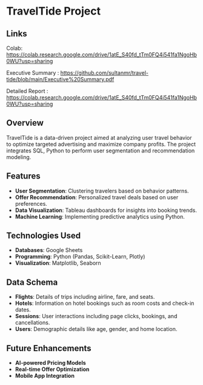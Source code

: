 # TravelTide Project
## Links
Colab: https://colab.research.google.com/drive/1atE_S40fd_tTm0FQ4i541fa1NgoHb0WU?usp=sharing

Executive Summary : https://github.com/sultanmr/travel-tide/blob/main/Executive%20Summary.pdf

Detailed Report  : https://colab.research.google.com/drive/1atE_S40fd_tTm0FQ4i541fa1NgoHb0WU?usp=sharing

## Overview
TravelTide is a data-driven project aimed at analyzing user travel behavior to optimize targeted advertising and maximize company profits. The project integrates SQL, Python to perform user segmentation and recommendation modeling.

## Features
- **User Segmentation**: Clustering travelers based on behavior patterns.
- **Offer Recommendation**: Personalized travel deals based on user preferences.
- **Data Visualization**: Tableau dashboards for insights into booking trends.
- **Machine Learning**: Implementing predictive analytics using Python.

## Technologies Used
- **Databases**: Google Sheets
- **Programming**: Python (Pandas, Scikit-Learn, Plotly)
- **Visualization**: Matplotlib, Seaborn

## Data Schema
- **Flights**: Details of trips including airline, fare, and seats.
- **Hotels**: Information on hotel bookings such as room costs and check-in dates.
- **Sessions**: User interactions including page clicks, bookings, and cancellations.
- **Users**: Demographic details like age, gender, and home location.

## Future Enhancements
- **AI-powered Pricing Models**
- **Real-time Offer Optimization**
- **Mobile App Integration**

